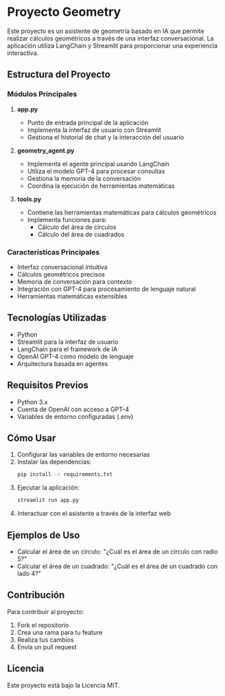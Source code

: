 # Proyecto Geometry

Este proyecto es un asistente de geometría basado en IA que permite realizar cálculos geométricos a través de una interfaz conversacional. La aplicación utiliza LangChain y Streamlit para proporcionar una experiencia interactiva.

## Estructura del Proyecto

### Módulos Principales

1. **app.py**
   - Punto de entrada principal de la aplicación
   - Implementa la interfaz de usuario con Streamlit
   - Gestiona el historial de chat y la interacción del usuario

2. **geometry_agent.py**
   - Implementa el agente principal usando LangChain
   - Utiliza el modelo GPT-4 para procesar consultas
   - Gestiona la memoria de la conversación
   - Coordina la ejecución de herramientas matemáticas

3. **tools.py**
   - Contiene las herramientas matemáticas para cálculos geométricos
   - Implementa funciones para:
     - Cálculo del área de círculos
     - Cálculo del área de cuadrados

### Características Principales

- Interfaz conversacional intuitiva
- Cálculos geométricos precisos
- Memoria de conversación para contexto
- Integración con GPT-4 para procesamiento de lenguaje natural
- Herramientas matemáticas extensibles

## Tecnologías Utilizadas

- Python
- Streamlit para la interfaz de usuario
- LangChain para el framework de IA
- OpenAI GPT-4 como modelo de lenguaje
- Arquitectura basada en agentes

## Requisitos Previos

- Python 3.x
- Cuenta de OpenAI con acceso a GPT-4
- Variables de entorno configuradas (.env)

## Cómo Usar

1. Configurar las variables de entorno necesarias
2. Instalar las dependencias:
   ```bash
   pip install -r requirements.txt
   ```
3. Ejecutar la aplicación:
   ```bash
   streamlit run app.py
   ```
4. Interactuar con el asistente a través de la interfaz web

## Ejemplos de Uso

- Calcular el área de un círculo: "¿Cuál es el área de un círculo con radio 5?"
- Calcular el área de un cuadrado: "¿Cuál es el área de un cuadrado con lado 4?"

## Contribución

Para contribuir al proyecto:
1. Fork el repositorio
2. Crea una rama para tu feature
3. Realiza tus cambios
4. Envía un pull request

## Licencia

Este proyecto está bajo la Licencia MIT. 